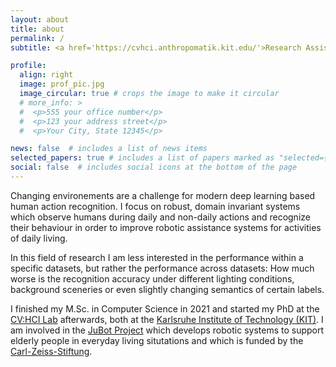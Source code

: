 ```yaml
---
layout: about
title: about
permalink: /
subtitle: <a href='https://cvhci.anthropomatik.kit.edu/'>Research Assistant at CV:HCI</a>. PhD Student. Computer Vision. Machine Learning.

profile:
  align: right
  image: prof_pic.jpg
  image_circular: true # crops the image to make it circular
  # more_info: >
  #  <p>555 your office number</p>
  #  <p>123 your address street</p>
  #  <p>Your City, State 12345</p>

news: false  # includes a list of news items
selected_papers: true # includes a list of papers marked as "selected={true}"
social: false  # includes social icons at the bottom of the page
---
```


Changing environements are a challenge for modern deep learning based human action recognition. I focus on robust, domain invariant systems which observe humans during daily and non-daily actions and recognize their behaviour in order to improve robotic assistance systems for activities of daily living. 

In this field of research I am less interested in the performance within a specific datasets, but rather the performance across datasets: How much worse is the recognition accuracy under different lighting conditions, background sceneries or even slightly changing semantics of certain labels.

I finished my M.Sc. in Computer Science in 2021 and started my PhD at the <a href='https://cvhci.anthropomatik.kit.edu/'>CV:HCI Lab</a> afterwards, both at the <a href='https://www.kit.edu/'>Karlsruhe Institute of Technology (KIT)</a>. 
I am involved in the <a href='https://www.kit.edu/kit/pi_2020_092_jung-bleiben-im-alter-mit-assistenzrobotern.php'>JuBot Project</a> which develops robotic systems to support elderly people in everyday living situtations and which is funded by the <a href='https://www.carl-zeiss-stiftung.de/en/'>Carl-Zeiss-Stiftung</a>.